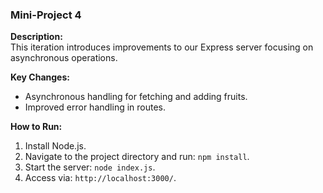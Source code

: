 ### Mini-Project 4

**Description:**  
This iteration introduces improvements to our Express server focusing on asynchronous operations.

**Key Changes:**  
- Asynchronous handling for fetching and adding fruits.
- Improved error handling in routes.

**How to Run:**  
1. Install Node.js.
2. Navigate to the project directory and run: `npm install`.
3. Start the server: `node index.js`.
4. Access via: `http://localhost:3000/`.
